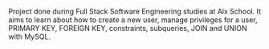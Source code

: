 Project done during Full Stack Software Engineering studies at Alx School. It aims to learn about how to create a new user, manage privileges for a user, PRIMARY KEY, FOREIGN KEY, constraints, subqueries, JOIN and UNION with MySQL.

